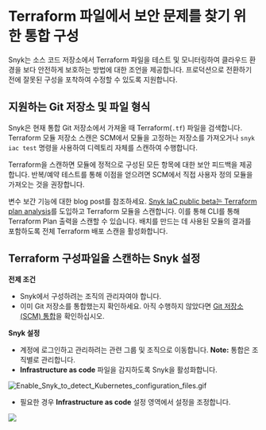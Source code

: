 # Terraform 파일에서 보안 문제를 찾기 위한 통합 구성

Snyk는 소스 코드 저장소에서 Terraform 파일을 테스트 및 모니터링하여 클라우드 환경을 보다 안전하게 보호하는 방법에 대한 조언을 제공합니다. 프로덕션으로 전환하기 전에 잘못된 구성을 포착하여 수정할 수 있도록 지원합니다.

## 지원하는 Git 저장소 및 파일 형식

Snyk은 현재 통합 Git 저장소에서 가져올 때 Terraform(`.tf`) 파일을 검색합니다. Terraform 모듈 저장소 스캔은 SCM에서 모듈을 고정하는 저장소를 가져오거나 `snyk iac test` 명령을 사용하여 디렉토리 자체를 스캔하여 수행합니다.

Terraform을 스캔하면 모듈에 정적으로 구성된 모든 항목에 대한 보안 피드백을 제공합니다. 반복/예약 테스트를 통해 이점을 얻으려면 SCM에서 직접 사용자 정의 모듈을 가져오는 것을 권장합니다.

변수 보간 기능에 대한 blog post를 참조하세요. [Snyk IaC public beta는 Terraform plan analysis](https://snyk.io/blog/snyk-iac-public-beta-introduces-terraform-plan-analysis/)를 도입하고 Terraform 모듈을 스캔합니다. 이를 통해 CLI를 통해 Terraform Plan 출력을 스캔할 수 있습니다. 배치를 만드는 데 사용된 모듈의 결과를 포함하도록 전체 Terraform 배포 스캔을 활성화합니다.

## Terraform 구성파일을 스캔하는 Snyk 설정

**전제 조건**

* Snyk에서 구성하려는 조직의 관리자여야 합니다.
* 이미 Git 저장소를 통합했는지 확인하세요. 아직 수행하지 않았다면 [Git 저장소(SCM) 통합](../../../features/integrations/git-repository-scm-integrations/)을 확인하십시오.

**Snyk 설정**

* 계정에 로그인하고 관리하려는 관련 그룹 및 조직으로 이동합니다. **Note:** 통합은 조직별로 관리합니다.
* **Infrastructure as code** 파일을 감지하도록 Snyk을 활성화합니다.

![Enable\_Snyk\_to\_detect\_Kubernetes\_configuration\_files.gif](../../../.gitbook/assets/enable\_snyk\_to\_detect\_kubernetes\_configuration\_files.gif)

* 필요한 경우 **Infrastructure as code** 설정 영역에서 설정을 조정합니다.

![](../../../.gitbook/assets/screen\_shot\_2021-06-22\_at\_11.43.49.png)
